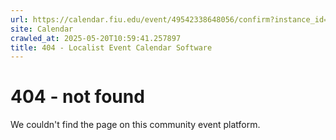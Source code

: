 ```yaml
---
url: https://calendar.fiu.edu/event/49542338648056/confirm?instance_id=49542338648057&return=https%3A%2F%2Fcalendar.fiu.edu%2Fcalendar%3Fevent_types%255B%255D%3D121719
site: Calendar
crawled_at: 2025-05-20T10:59:41.257897
title: 404 - Localist Event Calendar Software
---
```


# 404 - not found
We couldn't find the page on this community event platform.
